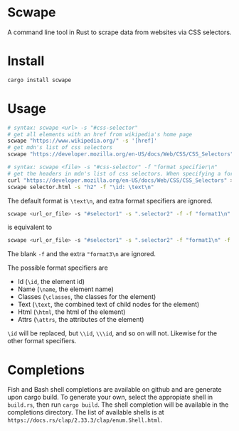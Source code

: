 # Scwape
A command line tool in Rust to scrape data from websites via CSS selectors. 

# Install
```bash
cargo install scwape
```

# Usage
```bash
# syntax: scwape <url> -s "#css-selector"
# get all elements with an href from wikipedia's home page
scwape "https://www.wikipedia.org/" -s '[href]'
# get mdn's list of css selectors
scwape "https://developer.mozilla.org/en-US/docs/Web/CSS/CSS_Selectors" -s '[href*="/en-US/docs/Web/CSS/"]'
```
```bash
# syntax: scwape <file> -s "#css-selector" -f "format specifier\n"
# get the headers in mdn's list of css selectors. When specifying a format, appending a newline is typically desirable. 
curl "https://developer.mozilla.org/en-US/docs/Web/CSS/CSS_Selectors" > selector.html
scwape selector.html -s "h2" -f "\id: \text\n"
```

The default format is `\text\n`, and extra format specifiers are ignored. 

```bash
scwape <url_or_file> -s "#selector1" -s ".selector2" -f -f "format1\n" -f "format2\n" -f "format3\n"
```
is equivalent to
```bash
scwape <url_or_file> -s "#selector1" -s ".selector2" -f "format1\n" -f "format2\n"
```
The blank `-f` and the extra `"format3\n` are ignored.

The possible format specifiers are 
* Id (`\id`, the element id)
* Name (`\name`, the element name)
* Classes (`\classes`, the classes for the element)
* Text (`\text`, the combined text of child nodes for the element)
* Html (`\html`, the html of the element)
* Attrs (`\attrs`, the attributes of the element)

`\id` will be replaced, but `\\id`, `\\\id`, and so on will not. Likewise for the other format specifiers. 
    
# Completions
Fish and Bash shell completions are available on github and are generate upon cargo build. 
To generate your own, select the appropiate shell in `build.rs`, then run `cargo build`. The shell completion will be available in the completions directory. The list of available shells is at `https://docs.rs/clap/2.33.3/clap/enum.Shell.html`. 
